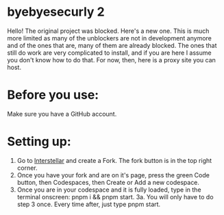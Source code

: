 # byebyesecurly 2
Hello!
The original project was blocked. Here's a new one.
This is much more limited as many of the unblockers are not in development anymore and of the ones that are, many of them are already blocked. The ones that still do work are very complicated to install, and if you are here I assume you don't know how to do that. For now, then, here is a proxy site you can host.
# Before you use:
Make sure you have a GitHub account. 
# Setting up:
1. Go to [Interstellar](https://github.com/InterstellarNetwork/Interstellar) and create a Fork. The fork button is in the top right corner.
2. Once you have your fork and are on it's page, press the green Code button, then Codespaces, then Create or Add a new codespace.
3. Once you are in your codespace and it is fully loaded, type in the terminal onscreen: pnpm i && pnpm start.
3a. You will only have to do step 3 once. Every time after, just type pnpm start.
